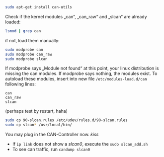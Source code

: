 ```bash
sudo apt-get install can-utils
```
Check if the kernel modules „can“, „can_raw“ and „slcan“ are already loaded:

```bash
lsmod | grep can
```
if not, load them manually:

```bash
sudo modprobe can
sudo modprobe can_raw
sudo modprobe slcan
````

If modprobe says „Module not found“ at this point, your linux distribution is missing the can modules. If modprobe says nothing, the modules exist.
To autoload these modules, insert into new file `/etc/modules-load.d/can` following lines:

```
can
can_raw
slcan
```

(perhaps test by restart, haha)


```bash
sudo cp 90-slcan.rules /etc/udev/rules.d/90-slcan.rules
sudo cp slcan* /usr/local/bin/
```

You may plug in the CAN-Controller now. *kiss*

- If `ip link` does not show a _slcan0_, execute the `sudo slcan_add.sh`
- To see can traffic, run `candump slcan0`

